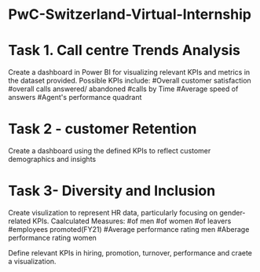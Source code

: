 # PwC-Switzerland-Virtual-Internship
# Task 1. Call centre Trends Analysis
Create a dashboard in Power BI for visualizing relevant KPIs and metrics in the dataset provided.
Possible KPIs include:
#Overall customer satisfaction
#overall calls answered/ abandoned
#calls by Time
#Average speed of answers
#Agent's performance quadrant

# Task 2 - customer Retention
Create a dashboard using the defined KPIs to reflect customer demographics and insights

# Task 3- Diversity and Inclusion
Create visulization to represent HR data, particularly focusing on gender-related KPIs.
Caalculated Measures:
#of men
#of women
#of leavers
#employees promoted(FY21)
#Average performance rating men
#Aberage performance rating women

Define relevant KPIs in hiring, promotion, turnover, performance and craete a visualization.
